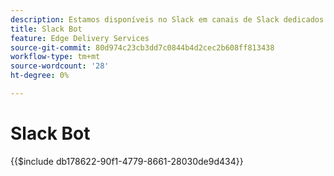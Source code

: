 ```yaml
---
description: Estamos disponíveis no Slack em canais de Slack dedicados e tanto a equipe de Adobe quanto o bot de Slack estão disponíveis para responder às suas perguntas.
title: Slack Bot
feature: Edge Delivery Services
source-git-commit: 80d974c23cb3dd7c0844b4d2cec2b608ff813438
workflow-type: tm+mt
source-wordcount: '28'
ht-degree: 0%

---
```


# Slack Bot

{{$include db178622-90f1-4779-8661-28030de9d434}}
